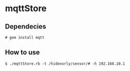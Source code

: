 # mqttStore

## Dependecies

```
# gem install mqtt
```

## How to use

```
$ ./mqttStore.rb -t /hidenorly/sensor/# -h 192.168.10.1
```